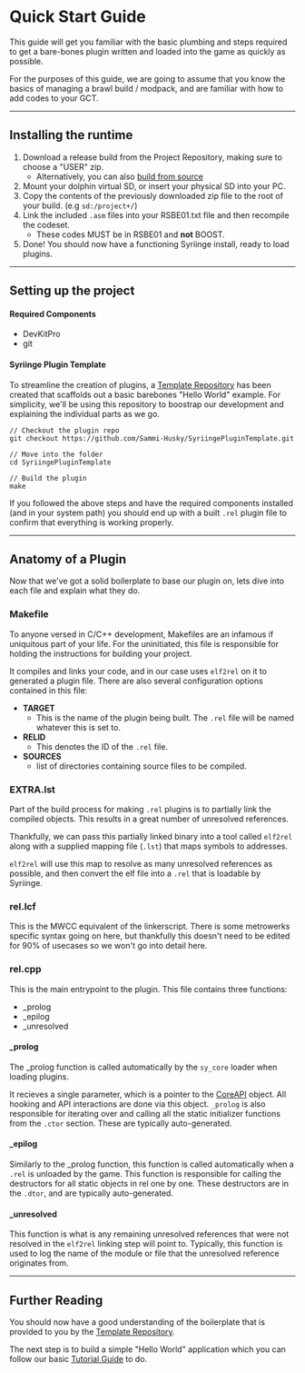 # Quick Start Guide
This guide will get you familiar with the basic plumbing and steps required to get a bare-bones plugin written and loaded into the game as quickly as possible.

For the purposes of this guide, we are going to assume that you know the basics of managing a brawl build / modpack, and are familiar with how to add codes to your GCT.

---

## Installing the runtime
1.  Download a release build from the Project Repository, making sure to choose a "USER" zip. 
    - Alternatively, you can also [build from source](#)
2.  Mount your dolphin virtual SD, or insert your physical SD into your PC.
3.  Copy the contents of the previously downloaded zip file to the root of your build. (e.g `sd:/project+/`)
4.  Link the included `.asm` files into your RSBE01.txt file and then recompile the codeset. 
    - These codes MUST be in RSBE01 and **not** BOOST.
5.  Done! You should now have a functioning Syriinge install, ready to load plugins.

---

## Setting up the project
#### Required Components
 - DevKitPro
 - git

#### Syriinge Plugin Template
To streamline the creation of plugins, a [Template Repository](https://github.com/Sammi-Husky/SyriingePluginTemplate) has been created that scaffolds out a basic barebones "Hello World" example. For simplicity, we'll be using this repository to boostrap our development and explaining the individual parts as we go.

```
// Checkout the plugin repo
git checkout https://github.com/Sammi-Husky/SyriingePluginTemplate.git

// Move into the folder
cd SyriingePluginTemplate

// Build the plugin
make
```

If you followed the above steps and have the required components installed (and in your system path) you should end up with a built `.rel` plugin file to confirm that everything is working properly.

---

## Anatomy of a Plugin 
Now that we've got a solid boilerplate to base our plugin on, lets dive into each file and explain what they do.

### Makefile
To anyone versed in C/C++ development, Makefiles are an infamous if uniquitous part of your life. For the uninitiated, this file is responsible for holding the instructions for building your project. 

It compiles and links your code, and in our case uses `elf2rel` on it to generated a plugin file. There are also several configuration options contained in this file:

 - **TARGET**
    - This is the name of the plugin being built. The `.rel` file will be named whatever this is set to.
 - **RELID**
    - This denotes the ID of the `.rel` file.
 - **SOURCES** 
    - list of directories containing source files to be compiled.

### EXTRA.lst
Part of the build process for making `.rel` plugins is to partially link the compiled objects. This results in a great number of unresolved references. 

Thankfully, we can pass this partially linked binary into a tool called `elf2rel` along with a supplied mapping file (`.lst`) that maps symbols to addresses. 

`elf2rel` will use this map to resolve as many unresolved references as possible, and then convert the elf file into a `.rel` that is loadable by Syriinge.

### rel.lcf
This is the MWCC equivalent of the linkerscript. There is some metrowerks specific syntax going on here, but thankfully this doesn't need to be edited for 90% of usecases so we won't go into detail here.

### rel.cpp
This is the main entrypoint to the plugin. This file contains three functions:
 
 - _prolog
 - _epilog
 - _unresolved

#### _prolog
 The _prolog function is called automatically by the `sy_core` loader when loading plugins. 
 
 It recieves a single parameter, which is a pointer to the [CoreAPI](../API/CoreAPI.md) object. All hooking and API interactions are done via this object. `_prolog` is also responsible for iterating over and calling all the static initializer functions from the `.ctor` section. These are typically auto-generated.

#### _epilog
Similarly to the _prolog function, this function is called automatically when a `.rel` is unloaded by the game. This function is responsible for calling the destructors for all static objects in rel one by one. These destructors are in the `.dtor`, and are typically auto-generated.

#### _unresolved
This function is what is any remaining unresolved references that were not resolved in the `elf2rel` linking step will point to. Typically, this function is used to log the name of the module or file that the unresolved reference originates from.

---

## Further Reading
You should now have a good understanding of the boilerplate that is provided to you by the [Template Repository](https://github.com/Sammi-Husky/SyriingePluginTemplate). 

The next step is to build a simple "Hello World" application which you can follow our basic [Tutorial Guide](tutorial.md) to do.